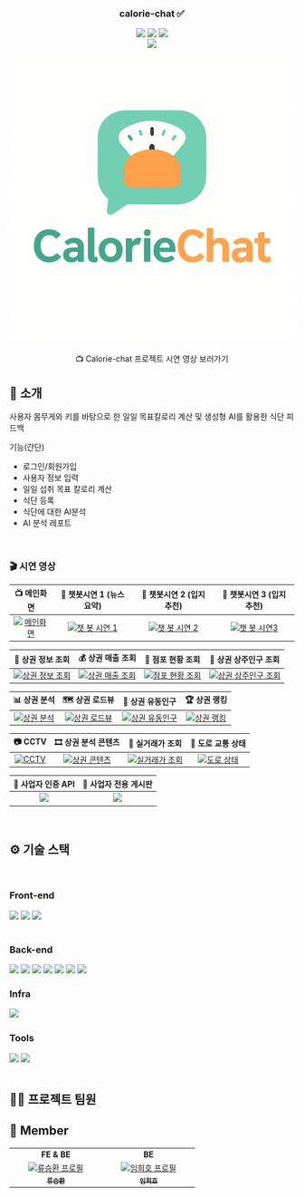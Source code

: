 <div align="center">

<!-- logo -->

### calorie-chat ✅

[<img src="https://img.shields.io/badge/-readme.md-important?style=flat&logo=google-chrome&logoColor=white" />]() [<img src="https://img.shields.io/badge/-tech blog-blue?style=flat&logo=google-chrome&logoColor=white" />]() [<img src="https://img.shields.io/badge/release-v0.0.0-yellow?style=flat&logo=google-chrome&logoColor=white" />]() 
<br/> [<img src="https://img.shields.io/badge/프로젝트 기간-2025.05.15~2025.06.20-green?style=flat&logo=&logoColor=white" />]()

<a href="[https://youtu.be/EjwiYa5g3FM](https://www.youtube.com/watch?v=26vgIP5YOt8)" target="_blank">
  <img src="https://github.com/hiho1010/calorie-chat/blob/main/src/main/resources/static/img/calorie_chat_logo.png" width="640" alt="Calorie-chat 유튜브 데모 영상">
</a>
<p>📺 Calorie-chat 프로젝트 시연 영상 보러가기</p>
</div> 

## 📝 소개
사용자 몸무게와 키를 바탕으로 한 일일 목표칼로리 계산 및 생성형 AI를 활용한 식단 피드백

기능(간단)
- 로그인/회원가입
- 사용자 정보 입력
- 일일 섭취 목표 칼로리 계산
- 식단 등록
- 식단에 대한 AI분석
- AI 분석 레포트

<br />

### 🎬 시연 영상



| 📺 메인화면 | 🧠 챗봇시연 1 (뉴스 요약) | 📌 챗봇시연 2 (입지 추천) | 📌 챗봇시연 3 (입지 추천) |
|:---:|:---:|:---:|:---:|
| [![메인화면](https://github.com/user-attachments/assets/2909b663-9691-416d-b004-054771af9f83)](https://github.com/user-attachments/assets/719ee01d-7e0e-4b10-a20d-dd082f24436f) | [![챗 봇 시연 1](https://github.com/user-attachments/assets/5f878f85-633a-47e4-8317-e9bd9cab7c07)](https://github.com/user-attachments/assets/7c1d9736-8d36-42a4-9c1f-9f9b742bd066) | [![챗 봇 시연 2](https://github.com/user-attachments/assets/0a6c6130-cf9f-4236-ad5b-23e9dd81ce4f)](https://github.com/user-attachments/assets/46296a61-ee78-49d4-abba-d162e9a63c55) | [![챗 봇 시연3](https://github.com/user-attachments/assets/29d079f7-f878-465c-8d5b-50638fd13530)](https://github.com/user-attachments/assets/4d4235f6-3af9-47e9-b172-d0986078dfd9) |

| 🧾 상권 정보 조회 | 💰 상권 매출 조회 | 🏪 점포 현황 조회 | 👥 상권 상주인구 조회 |
|:---:|:---:|:---:|:---:|
| [![상권 정보 조회](https://github.com/user-attachments/assets/63981aa8-e5da-491d-9a42-4ffa6ad84c39)](https://github.com/user-attachments/assets/9bda0104-30d0-454c-a0cc-8f3ecd080010) | [![상권 매출 조회](https://github.com/user-attachments/assets/7a38fbb4-80d5-4ac4-9da6-a35129c095ec)](https://github.com/user-attachments/assets/da84500c-6b24-4c1f-a119-558e9aad8567) | [![점포 현황 조회](https://github.com/user-attachments/assets/064babf6-6cb8-406f-a229-c1f91c2f6f82)](https://github.com/user-attachments/assets/b43aa850-f57f-476d-82d5-e47674861baa) | [![상권 상주인구 조회](https://github.com/user-attachments/assets/19a46b19-ecb7-4c16-994f-b3a5251cae85)](https://github.com/user-attachments/assets/8de79788-d289-44ea-84ad-a74f460734e2) |

| 📊 상권 분석 | 🗺️ 상권 로드뷰 | 🚶 상권 유동인구 | 🏆 상권 랭킹 |
|:---:|:---:|:---:|:---:|
| [![상권 분석](https://github.com/user-attachments/assets/9a947067-7ae3-46c9-be56-780a81392143)](https://github.com/user-attachments/assets/f79e0bc5-0106-4da0-9b5f-02caef5050f4) | [![상권 로드뷰](https://github.com/user-attachments/assets/a5782810-1a12-4d72-b6b4-610f49fafe13)](https://github.com/user-attachments/assets/00f1a98e-4349-46b0-98b8-98d328b0706f) | [![상권 유동인구](https://github.com/user-attachments/assets/1cda4154-eafc-4df6-a0e6-a39d6d2d2aa5)](https://github.com/user-attachments/assets/0c6c9c3b-180b-4a50-a6e5-e49a6bba8c83) | [![상권 랭킹](https://github.com/user-attachments/assets/2692e374-5596-4e1b-b0dd-38391a06bf88)](https://github.com/user-attachments/assets/d8434bb9-9114-441a-8fd0-3bab3dfa6135) |

| 📷 CCTV | 🎞️ 상권 분석 콘텐츠 | 💸 실거래가 조회 | 🚗 도로 교통 상태 |
|:---:|:---:|:---:|:---:|
| [![CCTV](https://github.com/user-attachments/assets/40758207-c064-47c8-a9ec-442563cc993c)](https://github.com/user-attachments/assets/6bea314f-0eea-4783-8bbc-d9f8917c392d) | [![상권 콘텐츠](https://github.com/user-attachments/assets/f42aa957-89dc-453a-8270-967415e97a78)](https://github.com/user-attachments/assets/0bce3283-3dee-4133-a135-8ada402c494b) | [![실거래가 조회](https://github.com/user-attachments/assets/6c9c6d70-c71d-449b-8cea-9e8793261c0d)](https://github.com/user-attachments/assets/aca6b0b1-d7f0-4959-87c3-e99d31485750) | [![도로 상태](https://github.com/user-attachments/assets/6570da21-248e-4a21-8e9e-03e59a7f81d5)](https://github.com/user-attachments/assets/07f3365a-242c-42da-970e-c3ce8df90998) |

| 🔐 사업자 인증 API | 📝 사업자 전용 게시판 |
|:---:|:---:|
| [<img src="https://github.com/user-attachments/assets/5b3a3401-b037-451f-bdca-609f674ca1c1" width="300"/>](https://github.com/user-attachments/assets/28ac8f7f-ce5e-4c66-8b87-942e4dd6d3dc) | [<img src="https://github.com/user-attachments/assets/7672d0e8-431e-49bb-92e4-eee82f4e067c" width="300"/>](https://github.com/user-attachments/assets/1f45b248-5519-4470-9cf8-c5190efa1d1a) |




<br />

## ⚙ 기술 스택
<br />

### Front-end
<div>
<img src="https://github.com/yewon-Noh/readme-template/blob/main/skills/Thymeleaf.png?raw=true" width="80">
<img src="https://github.com/yewon-Noh/readme-template/blob/main/skills/Bootstrap.png?raw=true" width="80">
  <img src="https://github.com/yewon-Noh/readme-template/blob/main/skills/HTMLCSS.png?raw=true" width="80">
</div>

<br />

### Back-end
<div>
<img src="https://github.com/yewon-Noh/readme-template/blob/main/skills/Java.png?raw=true" width="80">
<img src="https://github.com/yewon-Noh/readme-template/blob/main/skills/SpringBoot.png?raw=true" width="80">
<img src="https://github.com/yewon-Noh/readme-template/blob/main/skills/Swagger.png?raw=true" width="80">
<img src="https://github.com/yewon-Noh/readme-template/blob/main/skills/Mysql.png?raw=true" width="80">
<img src="https://github.com/yewon-Noh/readme-template/blob/main/skills/AWSRDS.png?raw=true" width="80">
<img src="https://github.com/yewon-Noh/readme-template/blob/main/skills/SpringSecurity.png?raw=true" width="80">
<img src="https://github.com/user-attachments/assets/c0eaa444-79a6-4c30-a506-e7480cbd60d7" width="80">
</div>

### Infra
<div>
<img src="https://github.com/yewon-Noh/readme-template/blob/main/skills/AWSEC2.png?raw=true" width="80">
</div>

### Tools
<div>
<img src="https://github.com/yewon-Noh/readme-template/blob/main/skills/Github.png?raw=true" width="80">
<img src="https://github.com/yewon-Noh/readme-template/blob/main/skills/Notion.png?raw=true" width="80">
</div>



<br />

## 💁‍♂️ 프로젝트 팀원
## 👻 Member

<table>
  <tr>
    <td align="center"><strong>FE & BE</strong></td>
    <td align="center"><strong>BE</strong></td>
  </tr>
  <tr>
    <td align="center" width="150px">
      <a href="https://github.com/Federico-15">
        <img src="https://github.com/user-attachments/assets/0c559a2c-883b-4c5c-b07c-2578c26e2eaa" width="100px;" alt="류승환 프로필"/><br />
        <sub><b>류승환</b></sub>
      </a>
    </td>
    <td align="center" width="150px">
      <a href="깃허브 링크">
        <img src="이미지 " width="100px;" alt="임희호 프로필"/><br />
        <sub><b>임희호</b></sub>
      </a>
    </td>
  </tr>
</table>

